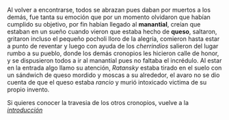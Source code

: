 Al volver a encontrarse, todos se abrazan pues daban por muertos a los demás, fue tanta su emoción que por un momento olvidaron que habían cumplido su objetivo, por fin habían llegado al **manantial**, creían que estaban en un sueño cuando vieron que estaba hecho de **queso**, saltaron, gritaron incluso el pequeño pocholi lloro de la alegría, comieron hasta estar a punto de reventar y luego con ayuda de los *cherrindios* salieron del lugar rumbo a su pueblo, donde los demás cronopios les hicieron calle de honor, y se dispusieron todos a ir al manantial pues no faltaba el incrédulo. Al estar en la entrada algo llamo su atención, *Ratansky* estaba  tirado en el suelo con un sándwich de queso mordido y moscas a su alrededor, el avaro no se dio cuenta de que el queso estaba *rancio* y murió intoxicado victima de su propio invento.  

Si quieres conocer la travesia de los otros cronopios, vuelve a la [*introducción*](Intro.md)